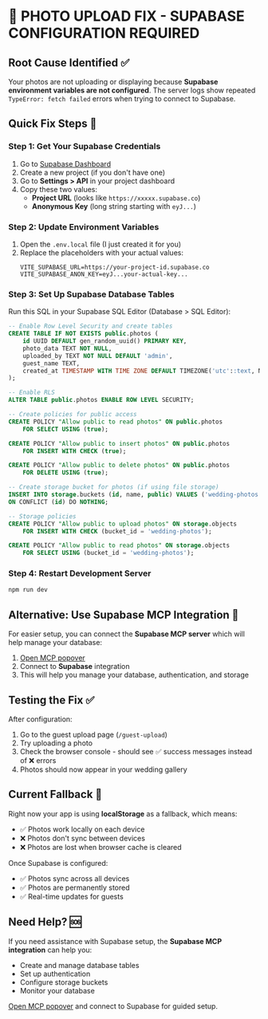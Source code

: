 # 🚨 PHOTO UPLOAD FIX - SUPABASE CONFIGURATION REQUIRED

## Root Cause Identified ✅

Your photos are not uploading or displaying because **Supabase environment variables are not configured**. The server logs show repeated `TypeError: fetch failed` errors when trying to connect to Supabase.

## Quick Fix Steps 🔧

### Step 1: Get Your Supabase Credentials
1. Go to [Supabase Dashboard](https://supabase.com/dashboard)
2. Create a new project (if you don't have one)
3. Go to **Settings > API** in your project dashboard
4. Copy these two values:
   - **Project URL** (looks like `https://xxxxx.supabase.co`)
   - **Anonymous Key** (long string starting with `eyJ...`)

### Step 2: Update Environment Variables
1. Open the `.env.local` file (I just created it for you)
2. Replace the placeholders with your actual values:
   ```env
   VITE_SUPABASE_URL=https://your-project-id.supabase.co
   VITE_SUPABASE_ANON_KEY=eyJ...your-actual-key...
   ```

### Step 3: Set Up Supabase Database Tables
Run this SQL in your Supabase SQL Editor (Database > SQL Editor):

```sql
-- Enable Row Level Security and create tables
CREATE TABLE IF NOT EXISTS public.photos (
    id UUID DEFAULT gen_random_uuid() PRIMARY KEY,
    photo_data TEXT NOT NULL,
    uploaded_by TEXT NOT NULL DEFAULT 'admin',
    guest_name TEXT,
    created_at TIMESTAMP WITH TIME ZONE DEFAULT TIMEZONE('utc'::text, NOW()) NOT NULL
);

-- Enable RLS
ALTER TABLE public.photos ENABLE ROW LEVEL SECURITY;

-- Create policies for public access
CREATE POLICY "Allow public to read photos" ON public.photos
    FOR SELECT USING (true);

CREATE POLICY "Allow public to insert photos" ON public.photos
    FOR INSERT WITH CHECK (true);

CREATE POLICY "Allow public to delete photos" ON public.photos
    FOR DELETE USING (true);

-- Create storage bucket for photos (if using file storage)
INSERT INTO storage.buckets (id, name, public) VALUES ('wedding-photos', 'wedding-photos', true)
ON CONFLICT (id) DO NOTHING;

-- Storage policies
CREATE POLICY "Allow public to upload photos" ON storage.objects
    FOR INSERT WITH CHECK (bucket_id = 'wedding-photos');

CREATE POLICY "Allow public to read photos" ON storage.objects
    FOR SELECT USING (bucket_id = 'wedding-photos');
```

### Step 4: Restart Development Server
```bash
npm run dev
```

## Alternative: Use Supabase MCP Integration 🔌

For easier setup, you can connect the **Supabase MCP server** which will help manage your database:

1. [Open MCP popover](#open-mcp-popover)
2. Connect to **Supabase** integration
3. This will help you manage your database, authentication, and storage

## Testing the Fix ✅

After configuration:
1. Go to the guest upload page (`/guest-upload`)
2. Try uploading a photo
3. Check the browser console - should see ✅ success messages instead of ❌ errors
4. Photos should now appear in your wedding gallery

## Current Fallback 📱

Right now your app is using **localStorage** as a fallback, which means:
- ✅ Photos work locally on each device
- ❌ Photos don't sync between devices
- ❌ Photos are lost when browser cache is cleared

Once Supabase is configured:
- ✅ Photos sync across all devices
- ✅ Photos are permanently stored
- ✅ Real-time updates for guests

## Need Help? 🆘

If you need assistance with Supabase setup, the **Supabase MCP integration** can help you:
- Create and manage database tables
- Set up authentication
- Configure storage buckets
- Monitor your database

[Open MCP popover](#open-mcp-popover) and connect to Supabase for guided setup.
